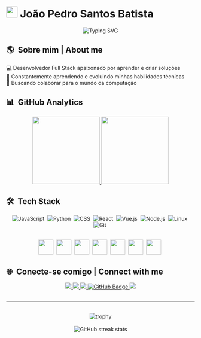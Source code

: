 # <img src="https://media.giphy.com/media/hvRJCLFzcasrR4ia7z/giphy.gif" width="30"> João Pedro Santos Batista

<div align="center">
  <img src="https://readme-typing-svg.herokuapp.com?font=Fira+Code&pause=1000&color=6272A4&center=true&vCenter=true&random=false&width=435&lines=Desenvolvedor+Full+Stack;JavaScript+%7C+React+%7C+Vue+%7C+Node;Apaixonado+por+tecnologia" alt="Typing SVG" />
</div>

## 🌎 &nbsp;Sobre mim | About me

💻 Desenvolvedor Full Stack apaixonado por aprender e criar soluções  
🌱 Constantemente aprendendo e evoluindo minhas habilidades técnicas  
🔭 Buscando colaborar para o mundo da computação

## 📊 &nbsp;GitHub Analytics

<div align="center">
  <a href="https://github.com/jpsbat">
    <img height="180em" src="https://github-readme-stats.vercel.app/api?username=jpsbat&show_icons=true&theme=tokyonight&include_all_commits=true&count_private=true"/>
    <img height="180em" src="https://github-readme-stats.vercel.app/api/top-langs/?username=jpsbat&layout=compact&langs_count=7&theme=tokyonight" />
  </a>
</div>

## 🛠️ &nbsp;Tech Stack

<div align="center">
  
  ![JavaScript](https://img.shields.io/badge/-JavaScript-05122A?style=flat&logo=javascript)&nbsp;
  ![Python](https://img.shields.io/badge/-Python-05122A?style=flat&logo=python)&nbsp;
  ![CSS](https://img.shields.io/badge/-CSS-05122A?style=flat&logo=CSS3&logoColor=1572B6)&nbsp;
  ![React](https://img.shields.io/badge/-React-05122A?style=flat&logo=react)&nbsp;
  ![Vue.js](https://img.shields.io/badge/-Vue.js-05122A?style=flat&logo=vue.js)&nbsp;
  ![Node.js](https://img.shields.io/badge/-Node.js-05122A?style=flat&logo=node.js)&nbsp;
  ![Linux](https://img.shields.io/badge/-Linux-05122A?style=flat&logo=linux)&nbsp;
  ![Git](https://img.shields.io/badge/-Git-05122A?style=flat&logo=git)&nbsp;
  
</div>

<div align="center">
  <br>
  <img src="https://cdn.jsdelivr.net/gh/devicons/devicon/icons/javascript/javascript-original.svg" width="40" height="40"/>&nbsp;
  <img src="https://cdn.jsdelivr.net/gh/devicons/devicon/icons/python/python-original.svg" width="40" height="40"/>&nbsp;
  <img src="https://cdn.jsdelivr.net/gh/devicons/devicon/icons/css3/css3-original.svg" width="40" height="40"/>&nbsp;
  <img src="https://cdn.jsdelivr.net/gh/devicons/devicon/icons/vuejs/vuejs-original.svg" width="40" height="40"/>&nbsp;
  <img src="https://cdn.jsdelivr.net/gh/devicons/devicon/icons/nodejs/nodejs-original.svg" width="40" height="40"/>&nbsp;
  <img src="https://cdn.jsdelivr.net/gh/devicons/devicon/icons/linux/linux-original.svg" width="40" height="40"/>&nbsp;
  <img src="https://cdn.jsdelivr.net/gh/devicons/devicon/icons/react/react-original.svg" width="40" height="40"/>&nbsp;
</div>

## 🌐 &nbsp;Conecte-se comigo | Connect with me

<div align="center">
  <a href="https://joaopedrobatistadev.vercel.app/" target="_blank">
    <img src="https://img.shields.io/badge/Meu%20Portfólio-006DB2?style=for-the-badge&logo=vercel&logoColor=white" target="_blank">
  </a>
  <a href="https://instagram.com/jpsbat" target="_blank">
    <img src="https://img.shields.io/badge/-Instagram-%23E4405F?style=for-the-badge&logo=instagram&logoColor=white" target="_blank">
  </a>
  <a href="mailto:jpsbat56@gmail.com">
    <img src="https://img.shields.io/badge/Gmail-D14836?style=for-the-badge&logo=gmail&logoColor=white" target="_blank">
  </a>
  <a href="https://github.com/jpsbat?tab=repositories">
    <img src="https://img.shields.io/badge/Repositórios-272727?style=for-the-badge&logo=github&logoColor=white" alt="GitHub Badge"/>
  </a>
  <a href="https://www.linkedin.com/in/joaopsbatista" target="_blank">
    <img src="https://img.shields.io/badge/-LinkedIn-%230077B5?style=for-the-badge&logo=linkedin&logoColor=white" target="_blank">
  </a>
</div>

<br>

---

<br>

<div align="center">
  <img src="https://github-profile-trophy.vercel.app/?username=jpsbat&theme=tokyonight&row=1&column=6" alt="trophy" />
</div>

<br>

<div align="center">
  <img src="https://github-readme-streak-stats.herokuapp.com/?user=jpsbat&theme=tokyonight" alt="GitHub streak stats"/>
</div>
